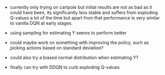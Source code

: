 
* currently only trying on cartpole but initial results are not as bad as it could have been, its significantly less stable and suffers from exploding Q-values a lot of the time but apart from that performance is very similar to vanilla DQN at early stages.

* using sampling for estimating Y seems to perform better

* could maybe work on something with improving the policy, such as picking actions based on standard deviation?

* could also try a biased normal distribution when estimating Y?

* finally can try with DDQN to curb exploding Q-values